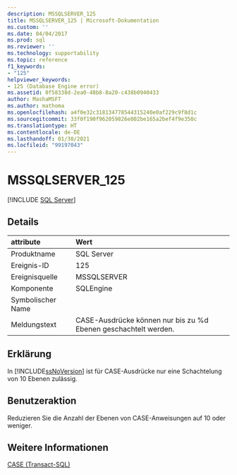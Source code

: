 ```yaml
---
description: MSSQLSERVER_125
title: MSSQLSERVER_125 | Microsoft-Dokumentation
ms.custom: ''
ms.date: 04/04/2017
ms.prod: sql
ms.reviewer: ''
ms.technology: supportability
ms.topic: reference
f1_keywords:
- "125"
helpviewer_keywords:
- 125 (Database Engine error)
ms.assetid: 0f58338d-2ea0-48b8-8a20-c438b0940433
author: MashaMSFT
ms.author: mathoma
ms.openlocfilehash: a4f0e32c318134778544315240e0af229c9f8d1c
ms.sourcegitcommit: 33f0f190f962059826e002be165a2bef4f9e350c
ms.translationtype: HT
ms.contentlocale: de-DE
ms.lasthandoff: 01/30/2021
ms.locfileid: "99197043"
---
```

# <a name="mssqlserver_125"></a>MSSQLSERVER_125
 [!INCLUDE [SQL Server](../../includes/applies-to-version/sqlserver.md)]
  
## <a name="details"></a>Details  
  
| attribute | Wert |  
| :-------- | :---- |  
|Produktname|SQL Server|  
|Ereignis-ID|125|  
|Ereignisquelle|MSSQLSERVER|  
|Komponente|SQLEngine|  
|Symbolischer Name||  
|Meldungstext|CASE-Ausdrücke können nur bis zu %d Ebenen geschachtelt werden.|  
  
## <a name="explanation"></a>Erklärung  
In [!INCLUDE[ssNoVersion](../../includes/ssnoversion-md.md)] ist für CASE-Ausdrücke nur eine Schachtelung von 10 Ebenen zulässig.  
  
## <a name="user-action"></a>Benutzeraktion  
Reduzieren Sie die Anzahl der Ebenen von CASE-Anweisungen auf 10 oder weniger.  
  
## <a name="see-also"></a>Weitere Informationen  
[CASE &#40;Transact-SQL&#41;](~/t-sql/language-elements/case-transact-sql.md)  
  
